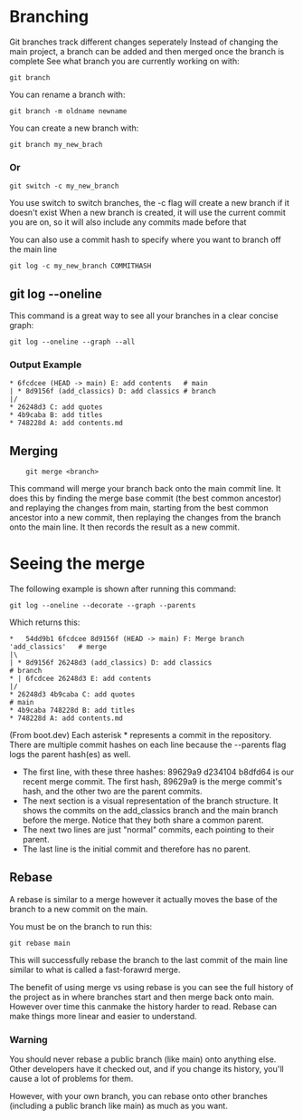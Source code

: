 # Branching

Git branches track different changes seperately
Instead of changing the main project, a branch can be added and then merged once the branch is complete
See what branch you are currently working on with:

    git branch

You can rename a branch with:

    git branch -m oldname newname

You can create a new branch with:

    git branch my_new_brach

### Or

    git switch -c my_new_branch

You use switch to switch branches, the -c flag will create a new branch if it doesn't exist
When a new branch is created, it will use the current commit you are on, so it will also include any commits made before that

You can also use a commit hash to specify where you want to branch off the main line

    git log -c my_new_branch COMMITHASH    

## git log --oneline

This command is a great way to see all your branches in a clear concise graph:

    git log --oneline --graph --all

### Output Example

    * 6fcdcee (HEAD -> main) E: add contents   # main
    | * 8d9156f (add_classics) D: add classics # branch
    |/
    * 26248d3 C: add quotes
    * 4b9caba B: add titles
    * 748228d A: add contents.md

## Merging

        git merge <branch>

This command will merge your branch back onto the main commit line. It does this by finding the merge base commit (the best common ancestor) and replaying the changes from main, starting from the best common ancestor into a new commit, then replaying the changes from the branch onto the main line. It then records the result as a new commit.

# Seeing the merge

The following example is shown after running this command:

    git log --oneline --decorate --graph --parents    

Which returns this:

    *   54dd9b1 6fcdcee 8d9156f (HEAD -> main) F: Merge branch 'add_classics'   # merge
    |\
    | * 8d9156f 26248d3 (add_classics) D: add classics                          # branch
    * | 6fcdcee 26248d3 E: add contents
    |/
    * 26248d3 4b9caba C: add quotes                                             # main
    * 4b9caba 748228d B: add titles
    * 748228d A: add contents.md

(From boot.dev)
Each asterisk * represents a commit in the repository. There are multiple commit hashes on each line because the --parents flag logs the parent hash(es) as well.

- The first line, with these three hashes: 89629a9 d234104 b8dfd64 is our recent merge commit. The first hash, 89629a9 is the merge commit's hash, and the other two are the parent commits.
- The next section is a visual representation of the branch structure. It shows the commits on the add_classics branch and the main branch before the merge. Notice that they both share a common parent.
- The next two lines are just "normal" commits, each pointing to their parent.
- The last line is the initial commit and therefore has no parent.

## Rebase

A rebase is similar to a merge however it actually moves the base of the branch to a new commit on the main.

You must be on the branch to run this:

    git rebase main

This will successfully rebase the branch to the last commit of the main line similar to what is called a fast-forawrd merge.

The benefit of using merge vs using rebase is you can see the full history of the project as in where branches start and then merge back onto main. However over time this canmake the history harder to read. Rebase can make things more linear and easier to understand.

### Warning
You should never rebase a public branch (like main) onto anything else. Other developers have it checked out, and if you change its history, you'll cause a lot of problems for them.

However, with your own branch, you can rebase onto other branches (including a public branch like main) as much as you want.

  
